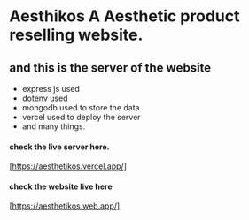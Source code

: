 # Aesthikos A Aesthetic product reselling website.

## and this is the server of the website

- express js used
- dotenv used
- mongodb used to store the data
- vercel used to deploy the server
- and many things.

#### check the live server here.

[https://aesthetikos.vercel.app/]

#### check the website live here

[https://aesthetikos.web.app/]
